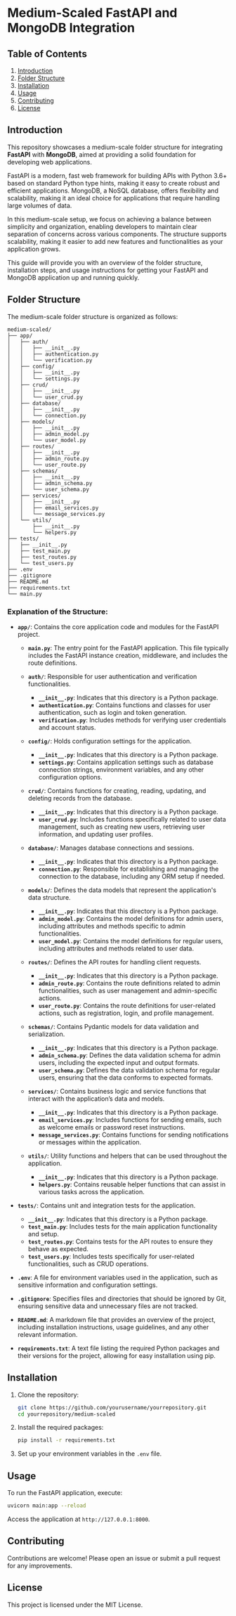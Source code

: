 # Medium-Scaled FastAPI and MongoDB Integration

## Table of Contents
1. [Introduction](#introduction)
2. [Folder Structure](#folder-structure)
3. [Installation](#installation)
4. [Usage](#usage)
5. [Contributing](#contributing)
6. [License](#license)

## Introduction
This repository showcases a medium-scale folder structure for integrating **FastAPI** with **MongoDB**, aimed at providing a solid foundation for developing web applications. 

FastAPI is a modern, fast web framework for building APIs with Python 3.6+ based on standard Python type hints, making it easy to create robust and efficient applications. MongoDB, a NoSQL database, offers flexibility and scalability, making it an ideal choice for applications that require handling large volumes of data.

In this medium-scale setup, we focus on achieving a balance between simplicity and organization, enabling developers to maintain clear separation of concerns across various components. The structure supports scalability, making it easier to add new features and functionalities as your application grows.

This guide will provide you with an overview of the folder structure, installation steps, and usage instructions for getting your FastAPI and MongoDB application up and running quickly.

## Folder Structure
The medium-scale folder structure is organized as follows:

```plaintext
medium-scaled/
├── app/
│   ├── auth/
│   │   ├── __init__.py
│   │   ├── authentication.py
│   │   └── verification.py
│   ├── config/
│   │   ├── __init__.py
│   │   └── settings.py
│   ├── crud/
│   │   ├── __init__.py
│   │   └── user_crud.py
│   ├── database/
│   │   ├── __init__.py
│   │   └── connection.py
│   ├── models/
│   │   ├── __init__.py
│   │   ├── admin_model.py
│   │   └── user_model.py
│   ├── routes/
│   │   ├── __init__.py
│   │   ├── admin_route.py
│   │   └── user_route.py
│   ├── schemas/
│   │   ├── __init__.py
│   │   ├── admin_schema.py
│   │   └── user_schema.py
│   ├── services/
│   │   ├── __init__.py
│   │   ├── email_services.py
│   │   └── message_services.py
│   └── utils/
│       ├── __init__.py
│       └── helpers.py
├── tests/
│   ├── __init__.py
│   ├── test_main.py
│   ├── test_routes.py
│   └── test_users.py
├── .env
├── .gitignore
├── README.md
├── requirements.txt
└── main.py
```

### Explanation of the Structure:

- **`app/`**: Contains the core application code and modules for the FastAPI project.
  - **`main.py`**: The entry point for the FastAPI application. This file typically includes the FastAPI instance creation, middleware, and includes the route definitions.
  
  - **`auth/`**: Responsible for user authentication and verification functionalities.
    - **`__init__.py`**: Indicates that this directory is a Python package.
    - **`authentication.py`**: Contains functions and classes for user authentication, such as login and token generation.
    - **`verification.py`**: Includes methods for verifying user credentials and account status.

  - **`config/`**: Holds configuration settings for the application.
    - **`__init__.py`**: Indicates that this directory is a Python package.
    - **`settings.py`**: Contains application settings such as database connection strings, environment variables, and any other configuration options.

  - **`crud/`**: Contains functions for creating, reading, updating, and deleting records from the database.
    - **`__init__.py`**: Indicates that this directory is a Python package.
    - **`user_crud.py`**: Includes functions specifically related to user data management, such as creating new users, retrieving user information, and updating user profiles.

  - **`database/`**: Manages database connections and sessions.
    - **`__init__.py`**: Indicates that this directory is a Python package.
    - **`connection.py`**: Responsible for establishing and managing the connection to the database, including any ORM setup if needed.

  - **`models/`**: Defines the data models that represent the application's data structure.
    - **`__init__.py`**: Indicates that this directory is a Python package.
    - **`admin_model.py`**: Contains the model definitions for admin users, including attributes and methods specific to admin functionalities.
    - **`user_model.py`**: Contains the model definitions for regular users, including attributes and methods related to user data.

  - **`routes/`**: Defines the API routes for handling client requests.
    - **`__init__.py`**: Indicates that this directory is a Python package.
    - **`admin_route.py`**: Contains the route definitions related to admin functionalities, such as user management and admin-specific actions.
    - **`user_route.py`**: Contains the route definitions for user-related actions, such as registration, login, and profile management.

  - **`schemas/`**: Contains Pydantic models for data validation and serialization.
    - **`__init__.py`**: Indicates that this directory is a Python package.
    - **`admin_schema.py`**: Defines the data validation schema for admin users, including the expected input and output formats.
    - **`user_schema.py`**: Defines the data validation schema for regular users, ensuring that the data conforms to expected formats.

  - **`services/`**: Contains business logic and service functions that interact with the application’s data and models.
    - **`__init__.py`**: Indicates that this directory is a Python package.
    - **`email_services.py`**: Includes functions for sending emails, such as welcome emails or password reset instructions.
    - **`message_services.py`**: Contains functions for sending notifications or messages within the application.

  - **`utils/`**: Utility functions and helpers that can be used throughout the application.
    - **`__init__.py`**: Indicates that this directory is a Python package.
    - **`helpers.py`**: Contains reusable helper functions that can assist in various tasks across the application.

- **`tests/`**: Contains unit and integration tests for the application.
  - **`__init__.py`**: Indicates that this directory is a Python package.
  - **`test_main.py`**: Includes tests for the main application functionality and setup.
  - **`test_routes.py`**: Contains tests for the API routes to ensure they behave as expected.
  - **`test_users.py`**: Includes tests specifically for user-related functionalities, such as CRUD operations.

- **`.env`**: A file for environment variables used in the application, such as sensitive information and configuration settings.

- **`.gitignore`**: Specifies files and directories that should be ignored by Git, ensuring sensitive data and unnecessary files are not tracked.

- **`README.md`**: A markdown file that provides an overview of the project, including installation instructions, usage guidelines, and any other relevant information.

- **`requirements.txt`**: A text file listing the required Python packages and their versions for the project, allowing for easy installation using pip.


## Installation
1. Clone the repository:
   ```bash
   git clone https://github.com/yourusername/yourrepository.git
   cd yourrepository/medium-scaled
   ```

2. Install the required packages:
   ```bash
   pip install -r requirements.txt
   ```

3. Set up your environment variables in the `.env` file.

## Usage
To run the FastAPI application, execute:
```bash
uvicorn main:app --reload
```
Access the application at `http://127.0.0.1:8000`. 

## Contributing
Contributions are welcome! Please open an issue or submit a pull request for any improvements.

## License
This project is licensed under the MIT License.
